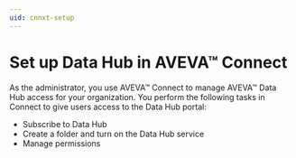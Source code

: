 ```yaml
---
uid: cnnxt-setup
---
```


# Set up Data Hub in AVEVA™ Connect

As the administrator, you use AVEVA™ Connect to manage AVEVA™ Data Hub access for your organization. You perform the following tasks in Connect to give users access to the Data Hub portal:

- Subscribe to Data Hub
- Create a folder and turn on the Data Hub service
- Manage permissions
   